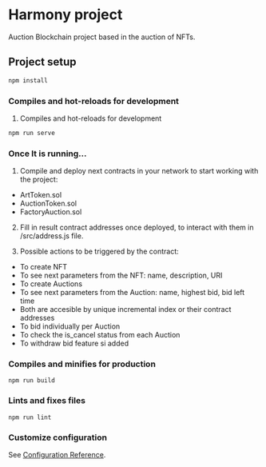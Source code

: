 # Harmony project

Auction Blockchain project based in the auction of NFTs.

## Project setup
```bash
npm install
```

### Compiles and hot-reloads for development
1. Compiles and hot-reloads for development
```bash
npm run serve
```


### Once It is running...
1. Compile and deploy next contracts in your network to start working with the project:
- ArtToken.sol
- AuctionToken.sol
- FactoryAuction.sol

2. Fill in result contract addresses once deployed, to interact with them in /src/address.js file.

3. Possible actions to be triggered by the contract:
- To create NFT
- To see next parameters from the NFT: name, description, URI
- To create Auctions
- To see next parameters from the Auction: name, highest bid, bid left time
- Both are accesible by unique incremental index or their contract addresses
- To bid individually per Auction
- To check the is_cancel status from each Auction
- To withdraw bid feature si added

### Compiles and minifies for production
```
npm run build
```

### Lints and fixes files
```
npm run lint
```

### Customize configuration
See [Configuration Reference](https://cli.vuejs.org/config/).

